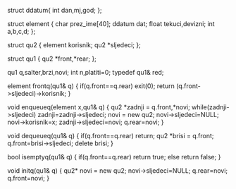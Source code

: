 struct ddatum{
       int dan,mj,god;
       };

struct element {
       char prez_ime[40];
       ddatum dat;
       float tekuci,devizni;
       int a,b,c,d;
       };

struct qu2 {
       element korisnik;
       qu2 *sljedeci;
       };

struct qu1 {
       qu2 *front,*rear;
       }; 
       
qu1 q,salter,brzi,novi;
int n,platiti=0;
typedef qu1& red;

element frontq(qu1& q) {
     if(q.front==q.rear) exit(0);
     return (q.front->sljedeci)->korisnik;
     }
     
void enqueueq(element x,qu1& q) {
     qu2 *zadnji = q.front,*novi;
     while(zadnji->sljedeci) zadnji=zadnji->sljedeci;
     novi = new qu2;
     novi->sljedeci=NULL;
     novi->korisnik=x;
     zadnji->sljedeci=novi;
     q.rear=novi;
     }
     
void dequeueq(qu1& q) {
     if(q.front==q.rear) return;
     qu2 *brisi = q.front;
     q.front=brisi->sljedeci;
     delete brisi;
     }

bool isemptyq(qu1& q) {
     if(q.front==q.rear) return true;
     else return false;
     }
     
void initq(qu1& q) {
     qu2* novi = new qu2;
     novi->sljedeci=NULL;
     q.rear=novi;
     q.front=novi;
     } 
